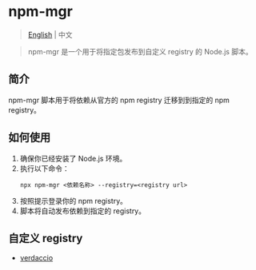 
# npm-mgr

> [English](README.md) | 中文

> npm-mgr 是一个用于将指定包发布到自定义 registry 的 Node.js 脚本。

## 简介

npm-mgr 脚本用于将依赖从官方的 npm registry 迁移到到指定的 npm registry。

## 如何使用

1. 确保你已经安装了 Node.js 环境。
4. 执行以下命令：
   ```
   npx npm-mgr <依赖名称> --registry=<registry url>
   ```
6. 按照提示登录你的 npm registry。
7. 脚本将自动发布依赖到指定的 registry。

## 自定义 registry

- [verdaccio](https://verdaccio.org/)

